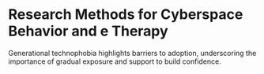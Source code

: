 # Research Methods for Cyberspace Behavior and e Therapy

Generational technophobia highlights barriers to adoption, underscoring the importance of gradual exposure and support to build confidence.

